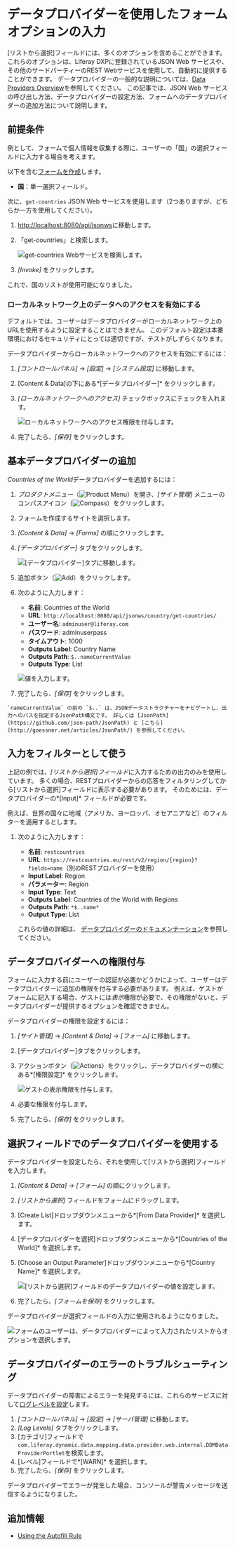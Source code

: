 # データプロバイダーを使用したフォームオプションの入力

[リストから選択]フィールドには、多くのオプションを含めることができます。 これらのオプションは、Liferay DXPに登録されているJSON Web サービスや、その他のサードパーティーのREST Webサービスを使用して、自動的に提供することができます。 データプロバイダーの一般的な説明については、[Data Providers Overview](./data-providers-overview.md)を参照してください。 この記事では、JSON Web サービスの呼び出し方法、データプロバイダーの設定方法、フォームへのデータプロバイダーの追加方法について説明します。

## 前提条件

例として、フォームで個人情報を収集する際に、ユーザーの「国」の選択フィールドに入力する場合を考えます。

以下を含む[フォームを作成](../creating-and-managing-forms/creating-forms.md)します。

  - **国**：単一選択フィールド。

次に、`get-countries` JSON Web サービスを使用します（2つありますが、どちらか一方を使用してください）。

1.  <http://localhost:8080/api/jsonws>に移動します。

2.  「get-countries」と検索します。

    ![get-countries Webサービスを検索します。](./using-the-rest-data-provider-to-populate-form-options/images/01.png)

3.  *[Invoke]* をクリックします。

これで、国のリストが使用可能になりました。

### ローカルネットワーク上のデータへのアクセスを有効にする

デフォルトでは、ユーザーはデータプロバイダーがローカルネットワーク上のURLを使用するように設定することはできません。 このデフォルト設定は本番環境におけるセキュリティにとっては適切ですが、テストがしずらくなります。

データプロバイダーからローカルネットワークへのアクセスを有効にするには：

1.  *[コントロールパネル]* → *[設定]* → *[システム設定]* に移動します。

2.  [Content & Data]の下にある*[データプロバイダー]* をクリックします。

3.  *[ローカルネットワークへのアクセス]* チェックボックスにチェックを入れます。

    ![ローカルネットワークへのアクセス権限を付与します。](./using-the-rest-data-provider-to-populate-form-options/images/02.png)

4.  完了したら、*[保存]* をクリックします。

## 基本データプロバイダーの追加

*Countries of the World*データプロバイダーを追加するには：

1.  *プロダクトメニュー*（![Product Menu](../../../images/icon-product-menu.png)）を開き、*[サイト管理]* メニューのコンパスアイコン（![Compass](../../../images/icon-compass.png)）をクリックします。

2.  フォームを作成するサイトを選択します。

3.  *[Content & Data]* → *[Forms]* の順にクリックします。

4.  *[データプロバイダー]* タブをクリックします。

    ![[データプロバイダー]タブに移動します。](./using-the-rest-data-provider-to-populate-form-options/images/03.png)

5.  追加ボタン（![Add](../../../images/icon-add.png)）をクリックします。

6.  次のように入力します：

      - **名前**: Countries of the World
      - **URL**: `http://localhost:8080/api/jsonws/country/get-countries/`
      - **ユーザー名**: `adminuser@liferay.com`
      - **パスワード**: adminuserpass
      - **タイムアウト**: 1000
      - **Outputs Label**: Country Name
      - **Outputs Path**: `$..nameCurrentValue`
      - **Outputs Type**: List

    ![値を入力します。](./using-the-rest-data-provider-to-populate-form-options/images/04.png)

7.  完了したら、*[保存]* をクリックします。

<!-- end list -->

```{note}
`nameCurrentValue` の前の `$..` は、JSONデータストラクチャーをナビゲートし、出力へのパスを指定するJsonPath構文です。 詳しくは [JsonPath](https://github.com/json-path/JsonPath) と [こちら](http://goessner.net/articles/JsonPath/) を参照してください。
```

## 入力をフィルターとして使う

上記の例では、*[リストから選択]フィールド*に入力するための出力のみを使用しています。 多くの場合、RESTプロバイダーからの応答をフィルタリングしてから[リストから選択]フィールドに表示する必要があります。 そのためには、データプロバイダーの*[Input]* フィールドが必要です。

例えば、世界の国々に地域（アメリカ、ヨーロッパ、オセアニアなど）のフィルターを適用するとします。

1.  次のように入力します：

      - **名前**: `restcountries`
      - **URL**: `https://restcountries.eu/rest/v2/region/{region}?fields=name`（別のRESTプロバイダーを使用）
      - **Input Label**: Region
      - **パラメーター**: Region
      - **Input Type**: Text
      - **Outputs Label**: Countries of the World with Regions
      - **Outputs Path**: `*$..name*`
      - **Output Type**: List

    これらの値の詳細は、 [データプロバイダーのドキュメンテーション](./data-providers-overview.md)を参照してください。

## データプロバイダーへの権限付与

フォームに入力する前にユーザーの認証が必要かどうかによって、ユーザーはデータプロバイダーに追加の権限を付与する必要があります。 例えば、ゲストがフォームに記入する場合、ゲストには*表示*権限が必要で、その権限がないと、データプロバイダーが提供するオプションを確認できません。

データプロバイダーの権限を設定するには：

1.  *[サイト管理]* → *[Content & Data]* → *[フォーム]* に移動します。

2.  [データプロバイダー]タブをクリックします。

3.  アクションボタン（![Actions](../../../images/icon-actions.png)）をクリックし、データプロバイダーの横にある*[権限設定]* をクリックします。

    ![ゲストの表示権限を付与します。](./using-the-rest-data-provider-to-populate-form-options/images/06.png)

4.  必要な権限を付与します。

5.  完了したら、*[保存]* をクリックします。

## 選択フィールドでのデータプロバイダーを使用する

データプロバイダーを設定したら、それを使用して[リストから選択]フィールドを入力します。

1.  *[Content & Data]* → *[フォーム]* の順にクリックします。

2.  *[リストから選択]* フィールドをフォームにドラッグします。

3.  [Create List]ドロップダウンメニューから*[From Data Provider]* を選択します。

4.  [データプロバイダーを選択]ドロップダウンメニューから*[Countries of the World]* を選択します。

5.  [Choose an Output Parameter]ドロップダウンメニューから*[Country Name]* を選択します。

    ![[リストから選択]フィールドのデータプロバイダーの値を設定します。](./using-the-rest-data-provider-to-populate-form-options/images/05.png)

6.  完了したら、*[フォームを保存]* をクリックします。

データプロバイダーが選択フィールドの入力に使用されるようになりました。

![フォームのユーザーは、データプロバイダーによって入力されたリストからオプションを選択します。](./using-the-rest-data-provider-to-populate-form-options/images/07.png)

## データプロバイダーのエラーのトラブルシューティング

データプロバイダーの障害によるエラーを発見するには、これらのサービスに対して[ログレベルを設定](../../../system-administration/using-the-server-administration-panel/configuring-logging.md)します。

1.  *[コントロールパネル]* → *[設定]* → *[サーバ管理]* に移動します。
2.  *[Log Levels]* タブをクリックします。
3.  [カテゴリ]フィールドで`com.liferay.dynamic.data.mapping.data.provider.web.internal.DDMDataProviderPortlet`を検索します。
4.  [レベル]フィールドで*[WARN]* を選択します。
5.  完了したら、*[保存]* をクリックします。

データプロバイダーでエラーが発生した場合、コンソールが警告メッセージを送信するようになりました。

## 追加情報

  - [Using the Autofill Rule](../form-rules/using-the-autofill-rule.md)

